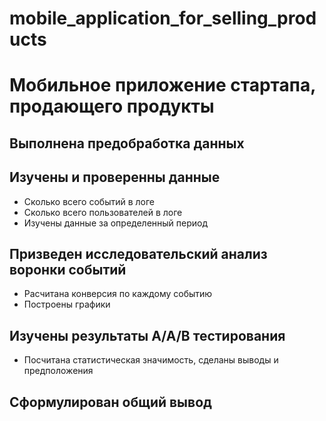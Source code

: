 # mobile_application_for_selling_products
# Мобильное приложение стартапа, продающего продукты
## Выполнена предобработка данных
## Изучены и проверенны данные
- Сколько всего событий в логе
- Сколько всего пользователей в логе
- Изучены данные за определенный период
## Призведен исследовательский анализ воронки событий
- Расчитана конверсия по каждому событию
- Построены графики
## Изучены результаты A/A/B тестирования
- Посчитана статистическая значимость, сделаны выводы и предположения
## Сформулирован общий вывод

